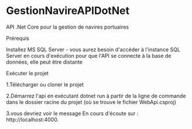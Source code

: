 # GestionNavireAPIDotNet
API .Net Core pour la gestion de navires portuaires

Prérequis

Installez MS SQL Server - vous aurez besoin d'accéder à l'instance SQL Server en cours d'exécution pour que l'API se connecte à la base de données, elle peut être distante 



Exécuter le projet



1.Télécharger ou cloner le projet 



2.Démarrez l'api en exécutant dotnet run à partir de la ligne de commande dans le dossier racine du projet (où se trouve le fichier WebApi.csproj)


3.vous devriez voir le message En cours d'écoute sur : http://localhost:4000.




